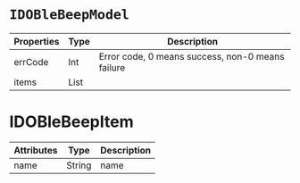 # `IDOBleBeepModel`

| Properties | Type | Description |
| ----------- | ------- | ------------ |
| errCode | Int | Error code, 0 means success, non-0 means failure |
| items | List<IDOBleBeepItem> | |

# IDOBleBeepItem

| Attributes | Type | Description |
| ---- | ------ | ---- |
| name | String | name|

